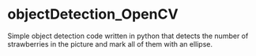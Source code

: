 # objectDetection_OpenCV
Simple object detection code written in python that detects the number of strawberries in the picture and mark all of them with an ellipse. 
